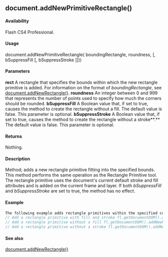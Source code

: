 ## document.addNewPrimitiveRectangle()

#### Availability

Flash CS4 Professional.

#### Usage

document.addNewPrimitiveRectangle( boundingRectangle, roundness, [, bSuppressFill [, bSuppressStroke ]]))

#### Parameters

**rect** A rectangle that specifies the bounds within which the new rectangle primitive is added. For information on the format of *boundingRectangle*, see [document.addNewRectangle()](../Document_object/docume10.md).
**roundness** An integer between 0 and 999 that represents the number of points used to specify how much the corners should be rounded.
**bSuppressFill** A Boolean value that, if set to true, causes the method to create the rectangle without a fill. The default value is false. This parameter is optional.
**bSuppressStroke** A Boolean value that, if set to true, causes the method to create the rectangle without a stroke**.** The default value is false. This parameter is optional.

#### Returns

Nothing.

#### Description

Method; adds a new rectangle primitive fitting into the specified bounds. This method performs the same operation as the Rectangle Primitive tool. The rectangle primitive uses the document's current default stroke and fill attributes and is added on the current frame and layer. If both *bSuppressFill* and *bSuppressStroke* are set to true, the method has no effect.

#### Example

```javascript
The following example adds rectangle primitives within the specified coordinates, with and without fill and stroke, and with different amounts of roundness:
// Add a rectangle primitive with fill and stroke fl.getDocumentDOM().addNewPrimitiveRectangle({left:0,top:0,right:100,bottom:100}, 0);
// Add a rectangle primitive without a fill fl.getDocumentDOM().addNewPrimitiveRectangle({left:100,top:100,right:200,bottom:200}, 20, true);
// Add a rectangle primitive without a stroke fl.getDocumentDOM().addNewPrimitiveRectangle({left:200,top:200,right:300,bottom:300}, 50,false,true);

```
#### See also

[document.addNewRectangle()](../Document_object/docume10.md)
